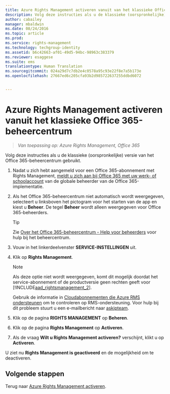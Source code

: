 ```yaml
---
title: Azure Rights Management activeren vanuit van het klassieke Office 365-beheercentrum | Azure RMS
description: Volg deze instructies als u de klassieke (oorspronkelijke) versie van het Office 365-beheercentrum gebruikt.
author: cabailey
manager: mbaldwin
ms.date: 08/24/2016
ms.topic: article
ms.prod: 
ms.service: rights-management
ms.technology: techgroup-identity
ms.assetid: b6c42663-af01-49d5-94bc-98963c383379
ms.reviewer: esaggese
ms.suite: ems
translationtype: Human Translation
ms.sourcegitcommit: 024a29d7c7db2e4c0578a95c93e22f8e7a5b173e
ms.openlocfilehash: 27667ed6c205cfa93b2d985722637255ddbd6072


---
```


# Azure Rights Management activeren vanuit het klassieke Office 365-beheercentrum

>*Van toepassing op: Azure Rights Management, Office 365*


Volg deze instructies als u de klassieke (oorspronkelijke) versie van het Office 365-beheercentrum gebruikt.

1. Nadat u zich hebt aangemeld voor een Office 365-abonnement met Rights Management, [meldt u zich aan bij Office 365 met uw werk- of schoolaccount](https://portal.office.com/) van de globale beheerder van de Office 365-implementatie.

2. Als het Office 365-beheercentrum niet automatisch wordt weergegeven, selecteert u linksboven het pictogram voor het starten van de app en kiest u **Beheer**. De tegel **Beheer** wordt alleen weergegeven voor Office 365-beheerders.

    > [!TIP]
    > Zie [Over het Office 365-beheercentrum - Help voor beheerders](https://support.office.com/article/About-the-Office-365-admin-center-Admin-Help-58537702-d421-4d02-8141-e128e3703547) voor hulp bij het beheercentrum.

3. Vouw in het linkerdeelvenster **SERVICE-INSTELLINGEN** uit.

4.  Klik op **Rights Management**.

    > [!NOTE]
    >Als deze optie niet wordt weergegeven, komt dit mogelijk doordat het service-abonnement of de productversie geen rechten geeft voor [!INCLUDE[aad_rightsmanagement_2](../includes/aad_rightsmanagement_2_md.md)].
    >
    >Gebruik de informatie in [Cloudabonnementen die Azure RMS ondersteunen](../get-started/requirements-subscriptions.md) om te controleren op RMS-ondersteuning. Voor hulp bij dit probleem stuurt u een e-mailbericht naar [askipteam](mailto:askipteam?subject=I%20cannot%20activate%20RMS).

5. Klik op de pagina **RIGHTS MANAGEMENT** op **Beheren**.

6. Klik op de pagina **Rights Management** op **Activeren**.

7. Als de vraag **Wilt u Rights Management activeren?** verschijnt, klikt u op **Activeren**.

U ziet nu **Rights Management is geactiveerd** en de mogelijkheid om te deactiveren.

## Volgende stappen
Terug naar [Azure Rights Management activeren](activate-service.md).


<!--HONumber=Aug16_HO4-->


